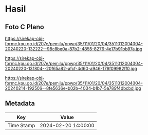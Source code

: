 # Hasil

## Foto C Plano

https://sirekap-obj-formc.kpu.go.id/207e/pemilu/ppwp/35/11/01/20/04/3511012004004-20240220-132222--98c8be0a-87b2-4855-8276-4e17b91bb97a.jpg

https://sirekap-obj-formc.kpu.go.id/207e/pemilu/ppwp/35/11/01/20/04/3511012004004-20240220-131804--20f65a82-afcf-4d60-a946-179f09982ff0.jpg

https://sirekap-obj-formc.kpu.go.id/207e/pemilu/ppwp/35/11/01/20/04/3511012004004-20240214-192506--8fe5636e-b02b-4034-b1b7-5a789f4dbcbd.jpg


## Metadata

| Key        | Value               |
| ---------- | ------------------- |
| Time Stamp | 2024-02-20 14:00:00 |



